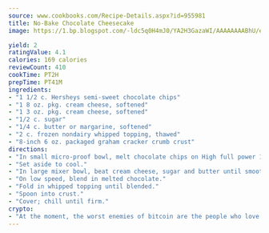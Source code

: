 ```yaml
---
source: www.cookbooks.com/Recipe-Details.aspx?id=955981
title: No-Bake Chocolate Cheesecake
image: https://1.bp.blogspot.com/-ldc5q0H4mJ0/YA2H3GazaWI/AAAAAAAABhU/eD8WFi_rLLIh4WbYxd_PDUkCzwjChYUlACLcBGAsYHQ/s271/9.png

yield: 2
ratingValue: 4.1
calories: 169 calories
reviewCount: 410
cookTime: PT2H
prepTime: PT41M
ingredients:
- "1 1/2 c. Hersheys semi-sweet chocolate chips"
- "1 8 oz. pkg. cream cheese, softened"
- "1 3 oz. pkg. cream cheese, softened"
- "1/2 c. sugar"
- "1/4 c. butter or margarine, softened"
- "2 c. frozen nondairy whipped topping, thawed"
- "8-inch 6 oz. packaged graham cracker crumb crust"
directions:
- "In small micro-proof bowl, melt chocolate chips on High full power 1 to 1 1/2 minutes or until chips are melted and mixture is smooth when stirred."
- "Set aside to cool."
- "In large mixer bowl, beat cream cheese, sugar and butter until smooth."
- "On low speed, blend in melted chocolate."
- "Fold in whipped topping until blended."
- "Spoon into crust."
- "Cover; chill until firm."
crypto:
- "At the moment, the worst enemies of bitcoin are the people who love bitcoin."
---
```

